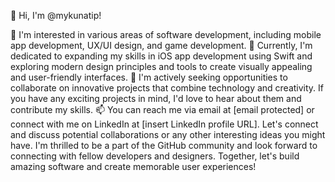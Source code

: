 👋 Hi, I'm @mykunatip!

👀 I'm interested in various areas of software development, including mobile app development, UX/UI design, and game development.
🌱 Currently, I'm dedicated to expanding my skills in iOS app development using Swift and exploring modern design principles and tools to create visually appealing and user-friendly interfaces.
💞️ I'm actively seeking opportunities to collaborate on innovative projects that combine technology and creativity. If you have any exciting projects in mind, I'd love to hear about them and contribute my skills.
📫 You can reach me via email at [email protected] or connect with me on LinkedIn at [insert LinkedIn profile URL]. Let's connect and discuss potential collaborations or any other interesting ideas you might have.
I'm thrilled to be a part of the GitHub community and look forward to connecting with fellow developers and designers. Together, let's build amazing software and create memorable user experiences!
